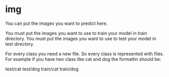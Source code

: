 # img

  You can put the images you want to predict here.
  
  You must put the images you want to use to train your model in train directory.
  You must put the images you want to use to test your model in test directory.

  For every class you need a new file. So every class is represented with files.
  For example if you have two class like cat and dog the formattin should be:
  
  test/cat
  test/dog
  train/cat
  train/dog
